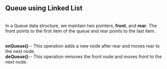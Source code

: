 <h2>Queue using Linked List</h2>
<br>In a Queue data structure, we maintain two pointers, <b>front</b>, and <b>rear</b>. The front points to the first item of the queue and rear points to the last item.

<br><b>enQueue()</b>-- This operation adds a new node after rear and moves rear to the next node.
<br><b>deQueue()</b>-- This operation removes the front node and moves front to the next node.
